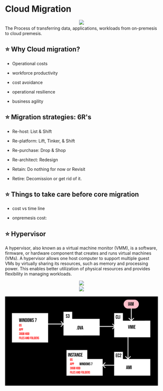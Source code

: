 # Cloud Migration

<div align="center">
<img src="https://k21academy.com/wp-content/uploads/2022/11/hfgh.png" />
</div>
The Process of transferring data, applications, workloads from on-premesis to cloud premesis.

## ⭐ Why Cloud migration?

- Operational costs

- workforce productivity
- cost avoidance
- operational resilience
- business agility

## ⭐ Migration strategies: 6R's

- Re-host: List & Shift

- Re-platform: Lift, Tinker, & Shift

- Re-purchase: Drop & Shop

- Re-architect: Redesign

- Retain: Do nothing for now or Revisit

- Retire: Decomission or get rid of it.

## ⭐ Things to take care before core migration

- cost vs time line

- onpremesis cost:

## ⭐ Hypervisor

A hypervisor, also known as a virtual machine monitor (VMM), is a software, firmware, or hardware component that creates and runs virtual machines (VMs). A hypervisor allows one host computer to support multiple guest VMs by virtually sharing its resources, such as memory and processing power. This enables better utilization of physical resources and provides flexibility in managing workloads.

<div align="center">
<img src="https://static.javatpoint.com/cloudpages/images/cloud-hypervisor.png" />
</div>

<div align="center">
<img src="https://www.appviewx.com/wp-content/uploads/2022/10/hypervisor-types.png" />
</div>

![demo](../ASSETS/demo3.png)